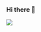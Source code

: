 ### Hi there 👋

<img src="https://img.shields.io/badge/style=flat-square&logo=javascript&logoColor=white"/>
